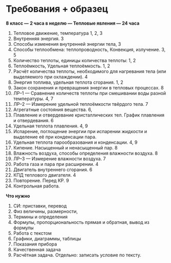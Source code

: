 # Требования + образец

**8 класс —** **2 часа в неделю — Тепловые явления — 24 часа**

1. Тепловое движение, температура 1, 2, 3
2. Внутренняя энергия. 3
3. Способы изменения внутренней энергии тела, 3
4. Способы теплообмена: теплопроводность, Конвекция, излучение. 3, 5
5. Количество теплоты, единицы количества теплоты: 1, 2
6. Теплоёмкость, Удельная теплоёмкость. 1, 2
7. Расчёт количества теплоты, необходимого для нагревания тела (или выделяемого при охлаждении). 4
8. Энергия топлива, удельная теплота сгорания. 1, 2
9. Закон сохранения и превращения энергии в тепловых процессах. 8
10. ЛР–1 — Сравнение количеств теплоты при смешивании воды разной температуры. 4, 7
11. ЛР–2 — Измерение удельной теплоёмкости твёрдого тела. 7
12. Агрегатные состояния вещества. 6,
13. Плавление и отвердевание кристаллических тел. График плавления и отвердевания. 6
14. Удельная теплота плавления. 4, 9
15. Испарение, поглощение энергии при испарении жидкости и выделение её при конденсации пара.
16. Удельная теплота парообразования и конденсации. 4, 9
17. Кипение. Насыщенный и ненасыщенный пар. 8
18. Влажность воздуха, способы определения влажности воздуха. 8
19. ЛР–3 — Измерение влажности воздуха. 7
20. Работа газа и пара при расширении. 4
21. Двигатель внутреннего сгорания. 6
22. КПД теплового двигателя. 4
23. Повторение. Перед КР. 9
24. Контрольная работа.

**Что нужно**

1. СИ: приставки, перевод
2. Физ величины, размерности,
3. Термины и определения
4. Формулы, пропорциональность прямая и обратная, вывод из формулы
5. Работа с текстом
6. Графики, диаграммы, таблицы
7. Показания прибора
8. Качественная задача
9. Расчётная задача. Отдельно: записать условие по тексту.